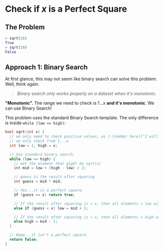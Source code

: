 # Check if $x$ is a Perfect Square

## The Problem

```python
> sqrt(16)
True
> sqrt(20)
False
```

## Approach 1: Binary Search

At first glance, this may not seem like binary search can solve this problem. Well, think again.

> _Binary search only works properly on a dataset when it's monotonic._

**"Monotonic".** The range we need to check is $1...x$ **and it's monotonic**. We can use Binary Search!

This problem uses the standard Binary Search template. The only difference is inside `while (low <= high)`:

```cpp
bool sqrt(int x) {
  // we only need to check positive values, as (-[number here])^2 will always be positive
  // we only check from 1...x
  int low = 1, high = x;

  // Use standard binary search.
  while (low <= high) {
    // Get the element that might be sqrt(x)
    int mid = low + (high - low) / 2;

    // guess is the result after squaring
    int guess = mid * mid;

    // Yes...it is a perfect square.
    if (guess == x) return true;

    // If the result after squaring is < x, then all elements < low will be < x after squaring, so we'll skip elements to the left of mid.
    else if (guess < x) low = mid + 1;

    // If the result after squaring is > x, then all elements > high will be > x after squaring, so we'll skip elements to the right of mid.
    else high = mid - 1;
  }

  // Nope...it isn't a perfect square.
  return false;
}
```
